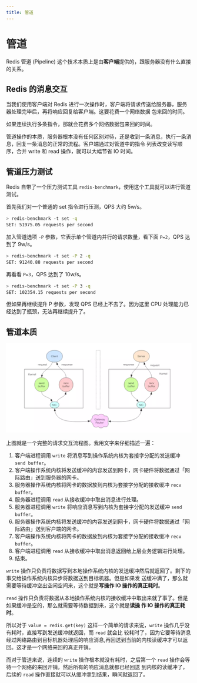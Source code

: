 ```yaml
---
title: 管道
---
```

# 管道
Redis 管道 (Pipeline) 这个技术本质上是由**客户端**提供的，跟服务器没有什么直接的关系。

## Redis 的消息交互
当我们使用客户端对 Redis 进行一次操作时，客户端将请求传送给服务器，服务器处理完毕后，再将响应回复给客户端。这要花费一个网络数据
包来回的时间。

如果连续执行多条指令，那就会花费多个网络数据包来回的时间。

管道操作的本质，服务器根本没有任何区别对待，还是收到一条消息，执行一条消息，回复一条消息的正常的流程。客户端通过对管道中的指令
列表改变读写顺序，合并 write 和 read 操作，就可以大幅节省 IO 时间。

## 管道压力测试

Redis 自带了一个压力测试工具 `redis-benchmark`，使用这个工具就可以进行管道测试。

首先我们对一个普通的 set 指令进行压测，QPS 大约 5w/s。
```sh
> redis-benchmark -t set -q
SET: 51975.05 requests per second
```

加入管道选项 `-P` 参数，它表示单个管道内并行的请求数量，看下面 `P=2`，QPS 达到了 9w/s。
```sh
> redis-benchmark -t set -P 2 -q
SET: 91240.88 requests per second
```

再看看 `P=3`，QPS 达到了 10w/s。
```sh
> redis-benchmark -t set -P 3 -q
SET: 102354.15 requests per second
```

但如果再继续提升 P 参数，发现 QPS 已经上不去了。因为这里 CPU 处理能力已经达到了瓶颈，无法再继续提升了。

## 管道本质
![](../../../images/pipeline.jpg)

上图就是一个完整的请求交互流程图。我用文字来仔细描述一遍：

1. 客户端进程调用 `write` 将消息写到操作系统内核为套接字分配的发送缓冲 `send buffer`。
2. 客户端操作系统内核将发送缓冲的内容发送到网卡，网卡硬件将数据通过「网际路由」送到服务器的网卡。
3. 服务器操作系统内核将网卡的数据放到内核为套接字分配的接收缓冲 `recv buffer`。
4. 服务器进程调用 `read` 从接收缓冲中取出消息进行处理。
5. 服务器进程调用 `write` 将响应消息写到内核为套接字分配的发送缓冲 `send buffer`。
6. 服务器操作系统内核将发送缓冲的内容发送到网卡，网卡硬件将数据通过「网际路由」送到客户端的网卡。
7. 客户端操作系统内核将网卡的数据放到内核为套接字分配的接收缓冲 `recv buffer`。
8. 客户端进程调用 `read` 从接收缓冲中取出消息返回给上层业务逻辑进行处理。
9. 结束。

`write` 操作只负责将数据写到本地操作系统内核的发送缓冲然后就返回了。剩下的事交给操作系统内核异步将数据送到目标机器。但是如果发
送缓冲满了，那么就需要等待缓冲空出空闲空间来，这个就是**写操作 IO 操作的真正耗时**。

`read` 操作只负责将数据从本地操作系统内核的接收缓冲中取出来就了事了。但是如果缓冲是空的，那么就需要等待数据到来，这个就是**读操
作 IO 操作的真正耗时**。

所以对于 `value = redis.get(key)` 这样一个简单的请求来说，`write` 操作几乎没有耗时，直接写到发送缓冲就返回，而 `read` 就会比
较耗时了，因为它要等待消息经过网络路由到目标机器处理后的响应消息,再回送到当前的内核读缓冲才可以返回。这才是一个网络来回的真正开销。

而对于管道来说，连续的 `write` 操作根本就没有耗时，之后第一个 `read` 操作会等待一个网络的来回开销，然后所有的响应消息就都已经回送
到内核的读缓冲了，后续的 `read` 操作直接就可以从缓冲拿到结果，瞬间就返回了。
